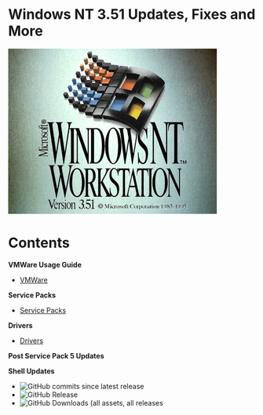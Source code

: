 # Windows NT 3.51 Updates, Fixes and More

![Alt Imgae](Images/NT351W.jpg)

# **Contents**

**VMWare Usage Guide**

- [VMWare](https://github.com/InstallingEverything/WindowsNT3.51/blob/main/VMWare.md)

**Service Packs**

- [Service Packs](https://github.com/InstallingEverything/WindowsNT3.51/blob/main/ServicePacks.md)

**Drivers**

- [Drivers](https://github.com/InstallingEverything/WindowsNT3.51/blob/main/Drivers.md)

**Post Service Pack 5 Updates**

**Shell Updates**

- ![GitHub commits since latest release](https://img.shields.io/github/commits-since/InstallingEverything/WindowsNT3.51/latest)
- ![GitHub Release](https://img.shields.io/github/v/release/InstallingEverything/WindowsNT3.51)
- ![GitHub Downloads (all assets, all releases](https://img.shields.io/github/downloads/InstallingEverything/WindowsNT3.51/total)
